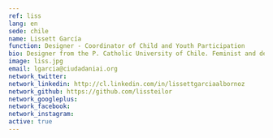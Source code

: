 ```yaml
---
ref: liss
lang: en
sede: chile
name: Lissett García
function: Designer - Coordinator of Child and Youth Participation
bio: Designer from the P. Catholic University of Chile. Feminist and defender of children’s and adolescent’s participation..
image: liss.jpg
email: lgarcia@ciudadaniai.org
network_twitter:
network_linkedin: http://cl.linkedin.com/in/lissettgarciaalbornoz
network_github: https://github.com/lissteilor
network_googleplus:
network_facebook:
network_instagram:
active: true
---
```

